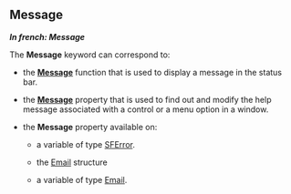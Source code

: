 
## Message

***In french: Message***
	



<a name="XUse"></a>
<a name="Use"></a>
<a name="description"></a>
The **Message** keyword can correspond to:

- the **[Message](../WDLang1/3021006.md)** function that is used to display a message in the status bar. 

- the **[Message](../Proprietes/2510078.md)** property that is used to find out and modify the help message associated with a control or a menu option in a window. 

- the **Message** property available on:

	- a variable of type [SFError](../WDLang5/1000018455.md). 

	- the [Email](../WDLang3/3032029.md) structure

	- a variable of type [Email](../WDLang3/1000018713.md). 







